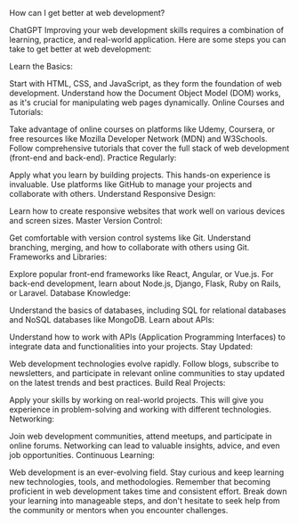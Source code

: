 How can I get better at web development?

ChatGPT
Improving your web development skills requires a combination of learning, practice, and real-world application. Here are some steps you can take to get better at web development:

Learn the Basics:

Start with HTML, CSS, and JavaScript, as they form the foundation of web development.
Understand how the Document Object Model (DOM) works, as it's crucial for manipulating web pages dynamically.
Online Courses and Tutorials:

Take advantage of online courses on platforms like Udemy, Coursera, or free resources like Mozilla Developer Network (MDN) and W3Schools.
Follow comprehensive tutorials that cover the full stack of web development (front-end and back-end).
Practice Regularly:

Apply what you learn by building projects. This hands-on experience is invaluable.
Use platforms like GitHub to manage your projects and collaborate with others.
Understand Responsive Design:

Learn how to create responsive websites that work well on various devices and screen sizes.
Master Version Control:

Get comfortable with version control systems like Git. Understand branching, merging, and how to collaborate with others using Git.
Frameworks and Libraries:

Explore popular front-end frameworks like React, Angular, or Vue.js.
For back-end development, learn about Node.js, Django, Flask, Ruby on Rails, or Laravel.
Database Knowledge:

Understand the basics of databases, including SQL for relational databases and NoSQL databases like MongoDB.
Learn about APIs:

Understand how to work with APIs (Application Programming Interfaces) to integrate data and functionalities into your projects.
Stay Updated:

Web development technologies evolve rapidly. Follow blogs, subscribe to newsletters, and participate in relevant online communities to stay updated on the latest trends and best practices.
Build Real Projects:

Apply your skills by working on real-world projects. This will give you experience in problem-solving and working with different technologies.
Networking:

Join web development communities, attend meetups, and participate in online forums. Networking can lead to valuable insights, advice, and even job opportunities.
Continuous Learning:

Web development is an ever-evolving field. Stay curious and keep learning new technologies, tools, and methodologies.
Remember that becoming proficient in web development takes time and consistent effort. Break down your learning into manageable steps, and don't hesitate to seek help from the community or mentors when you encounter challenges.